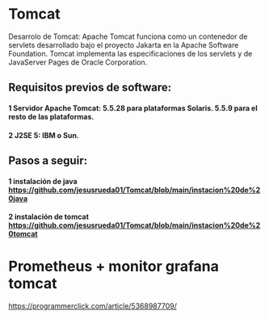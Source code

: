 # Tomcat
Desarrolo de Tomcat:
Apache Tomcat funciona como un contenedor de servlets desarrollado bajo el proyecto Jakarta en la Apache Software Foundation. Tomcat implementa las especificaciones de los servlets y de JavaServer Pages de Oracle Corporation.

## Requisitos previos de software:
####  1  Servidor Apache Tomcat: 5.5.28 para plataformas Solaris. 5.5.9 para el resto de las plataformas.
####  2  J2SE 5: IBM o Sun.
## Pasos a seguir:
#### 1 instalación de java https://github.com/jesusrueda01/Tomcat/blob/main/instacion%20de%20java
#### 2 instalación de tomcat https://github.com/jesusrueda01/Tomcat/blob/main/instacion%20de%20tomcat


# Prometheus + monitor grafana tomcat
https://programmerclick.com/article/5368987709/
